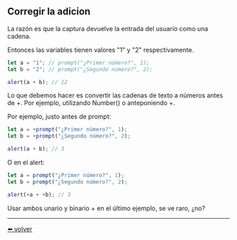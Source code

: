 ## Corregir la adicion

La razón es que la captura devuelve la entrada del usuario como una cadena.

Entonces las variables tienen valores "1" y "2" respectivamente.

````js
let a = "1"; // prompt("¿Primer número?", 1);
let b = "2"; // prompt("¿Segundo número?", 2);

alert(a + b); // 12
````

Lo que debemos hacer es convertir las cadenas de texto a números antes de +. Por ejemplo, utilizando Number() o anteponiendo +.

Por ejemplo, justo antes de prompt:

````js
let a = +prompt("¿Primer número?", 1);
let b = +prompt("¿Segundo número?", 2);

alert(a + b); // 3
````

O en el alert:

````js
let a = prompt("¿Primer número?", 1);
let b = prompt("¿Segundo número?", 2);

alert(+a + +b); // 3
````

Usar ambos unario y binario + en el último ejemplo, se ve raro, ¿no?

---
[⬅️ volver](https://github.com/VictorHugoAguilar/javascript-interview-questions-explained/tree/main/theory/first-steps/08_operators#corregir-la-adicion)
